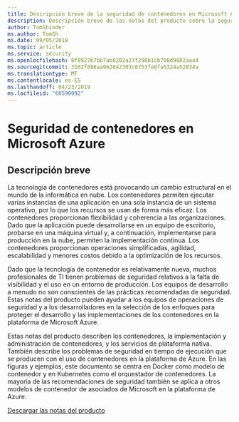 ```yaml
---
title: Descripción breve de la seguridad de contenedores en Microsoft Azure
description: Descripción breve de las notas del producto sobre la seguridad de contenedores en Microsoft Azure.
author: TomShinder
ms.author: TomSh
ms.date: 09/05/2018
ms.topic: article
ms.service: security
ms.openlocfilehash: 0f892767bb7ab8202a27f298b1cb708d9802aaa4
ms.sourcegitcommit: 3102f886aa962842303c8753fe8fa5324a52834a
ms.translationtype: MT
ms.contentlocale: es-ES
ms.lasthandoff: 04/23/2019
ms.locfileid: "60590092"
---
```

# <a name="container-security-in-microsoft-azure"></a>Seguridad de contenedores en Microsoft Azure
## <a name="abstract"></a>Descripción breve

La tecnología de contenedores está provocando un cambio estructural en el mundo de la informática en nube. Los contenedores permiten ejecutar varias instancias de una aplicación en una sola instancia de un sistema operativo, por lo que los recursos se usan de forma más eficaz. Los contenedores proporcionan flexibilidad y coherencia a las organizaciones. Dado que la aplicación puede desarrollarse en un equipo de escritorio, probarse en una máquina virtual y, a continuación, implementarse para producción en la nube, permiten la implementación continua. Los contenedores proporcionan operaciones simplificadas, agilidad, escalabilidad y menores costos debido a la optimización de los recursos.

Dado que la tecnología de contenedor es relativamente nueva, muchos profesionales de TI tienen problemas de seguridad relativos a la falta de visibilidad y el uso en un entorno de producción. Los equipos de desarrollo a menudo no son conscientes de las prácticas recomendadas de seguridad. Estas notas del producto pueden ayudar a los equipos de operaciones de seguridad y a los desarrolladores en la selección de los enfoques para proteger el desarrollo y las implementaciones de los contenedores en la plataforma de Microsoft Azure.

Estas notas del producto describen los contenedores, la implementación y administración de contenedores, y los servicios de plataforma nativa. También describe los problemas de seguridad en tiempo de ejecución que se producen con el uso de contenedores en la plataforma de Azure. En las figuras y ejemplos, este documento se centra en Docker como modelo de contenedor y en Kubernetes como el orquestador de contenedores. La mayoría de las recomendaciones de seguridad también se aplica a otros modelos de contenedor de asociados de Microsoft en la plataforma de Azure.

[Descargar las notas del producto](https://azure.microsoft.com/mediahandler/files/resourcefiles/container-security-in-microsoft-azure/Open%20Container%20Security%20in%20Microsoft%20Azure.pdf)
